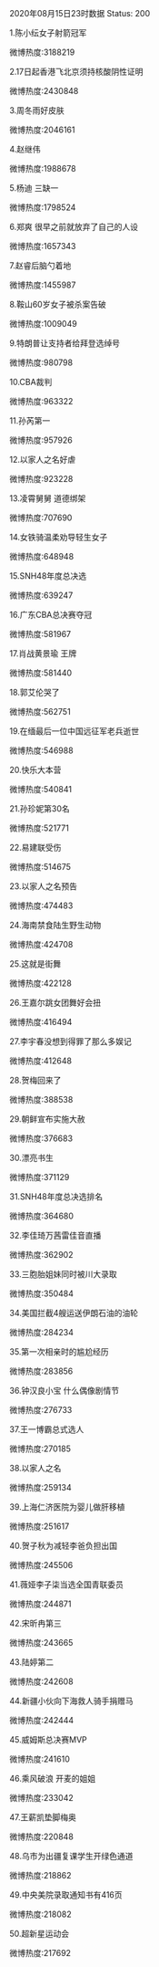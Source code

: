 2020年08月15日23时数据
Status: 200

1.陈小纭女子射箭冠军

微博热度:3188219

2.17日起香港飞北京须持核酸阴性证明

微博热度:2430848

3.周冬雨好皮肤

微博热度:2046161

4.赵继伟

微博热度:1988678

5.杨迪 三缺一

微博热度:1798524

6.郑爽 很早之前就放弃了自己的人设

微博热度:1657343

7.赵睿后脑勺着地

微博热度:1455987

8.鞍山60岁女子被杀案告破

微博热度:1009049

9.特朗普让支持者给拜登选绰号

微博热度:980798

10.CBA裁判

微博热度:963322

11.孙芮第一

微博热度:957926

12.以家人之名好虐

微博热度:923228

13.凌霄舅舅 道德绑架

微博热度:707690

14.女铁骑温柔劝导轻生女子

微博热度:648948

15.SNH48年度总决选

微博热度:639247

16.广东CBA总决赛夺冠

微博热度:581967

17.肖战黄景瑜 王牌

微博热度:581440

18.郭艾伦哭了

微博热度:562751

19.在缅最后一位中国远征军老兵逝世

微博热度:546988

20.快乐大本营

微博热度:540841

21.孙珍妮第30名

微博热度:521771

22.易建联受伤

微博热度:514675

23.以家人之名预告

微博热度:474483

24.海南禁食陆生野生动物

微博热度:424708

25.这就是街舞

微博热度:422128

26.王嘉尔跳女团舞好会扭

微博热度:416494

27.李宇春没想到得罪了那么多娱记

微博热度:412648

28.贺梅回来了

微博热度:388538

29.朝鲜宣布实施大赦

微博热度:376683

30.漂亮书生

微博热度:371129

31.SNH48年度总决选排名

微博热度:364680

32.李佳琦万茜雷佳音直播

微博热度:362902

33.三胞胎姐妹同时被川大录取

微博热度:350484

34.美国拦截4艘运送伊朗石油的油轮

微博热度:284234

35.第一次相亲时的尴尬经历

微博热度:283856

36.钟汉良小宝 什么偶像剧情节

微博热度:276733

37.王一博霸总式选人

微博热度:270185

38.以家人之名

微博热度:259134

39.上海仁济医院为婴儿做肝移植

微博热度:251617

40.贺子秋为减轻李爸负担出国

微博热度:245506

41.薇娅李子柒当选全国青联委员

微博热度:244871

42.宋昕冉第三

微博热度:243665

43.陆婷第二

微博热度:242608

44.新疆小伙向下海救人骑手捐赠马

微博热度:242444

45.威姆斯总决赛MVP

微博热度:241610

46.乘风破浪 开麦的姐姐

微博热度:233042

47.王薪凯垫脚梅奥

微博热度:220848

48.乌市为出疆复课学生开绿色通道

微博热度:218862

49.中央美院录取通知书有416页

微博热度:218082

50.超新星运动会

微博热度:217692

